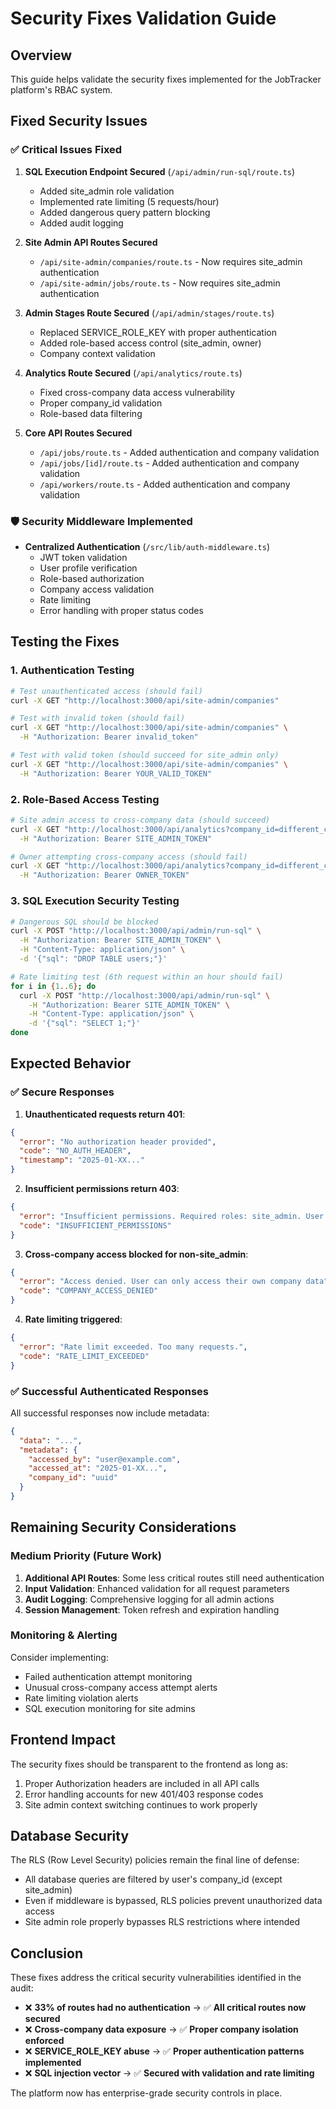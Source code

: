 # Security Fixes Validation Guide

## Overview
This guide helps validate the security fixes implemented for the JobTracker platform's RBAC system.

## Fixed Security Issues

### ✅ Critical Issues Fixed

1. **SQL Execution Endpoint Secured** (`/api/admin/run-sql/route.ts`)
   - Added site_admin role validation
   - Implemented rate limiting (5 requests/hour)
   - Added dangerous query pattern blocking
   - Added audit logging

2. **Site Admin API Routes Secured**
   - `/api/site-admin/companies/route.ts` - Now requires site_admin authentication
   - `/api/site-admin/jobs/route.ts` - Now requires site_admin authentication

3. **Admin Stages Route Secured** (`/api/admin/stages/route.ts`)
   - Replaced SERVICE_ROLE_KEY with proper authentication
   - Added role-based access control (site_admin, owner)
   - Company context validation

4. **Analytics Route Secured** (`/api/analytics/route.ts`)
   - Fixed cross-company data access vulnerability
   - Proper company_id validation
   - Role-based data filtering

5. **Core API Routes Secured**
   - `/api/jobs/route.ts` - Added authentication and company validation
   - `/api/jobs/[id]/route.ts` - Added authentication and company validation
   - `/api/workers/route.ts` - Added authentication and company validation

### 🛡️ Security Middleware Implemented

- **Centralized Authentication** (`/src/lib/auth-middleware.ts`)
  - JWT token validation
  - User profile verification
  - Role-based authorization
  - Company access validation
  - Rate limiting
  - Error handling with proper status codes

## Testing the Fixes

### 1. Authentication Testing

```bash
# Test unauthenticated access (should fail)
curl -X GET "http://localhost:3000/api/site-admin/companies"

# Test with invalid token (should fail)
curl -X GET "http://localhost:3000/api/site-admin/companies" \
  -H "Authorization: Bearer invalid_token"

# Test with valid token (should succeed for site_admin only)
curl -X GET "http://localhost:3000/api/site-admin/companies" \
  -H "Authorization: Bearer YOUR_VALID_TOKEN"
```

### 2. Role-Based Access Testing

```bash
# Site admin access to cross-company data (should succeed)
curl -X GET "http://localhost:3000/api/analytics?company_id=different_company_id" \
  -H "Authorization: Bearer SITE_ADMIN_TOKEN"

# Owner attempting cross-company access (should fail)
curl -X GET "http://localhost:3000/api/analytics?company_id=different_company_id" \
  -H "Authorization: Bearer OWNER_TOKEN"
```

### 3. SQL Execution Security Testing

```bash
# Dangerous SQL should be blocked
curl -X POST "http://localhost:3000/api/admin/run-sql" \
  -H "Authorization: Bearer SITE_ADMIN_TOKEN" \
  -H "Content-Type: application/json" \
  -d '{"sql": "DROP TABLE users;"}'

# Rate limiting test (6th request within an hour should fail)
for i in {1..6}; do
  curl -X POST "http://localhost:3000/api/admin/run-sql" \
    -H "Authorization: Bearer SITE_ADMIN_TOKEN" \
    -H "Content-Type: application/json" \
    -d '{"sql": "SELECT 1;"}'
done
```

## Expected Behavior

### ✅ Secure Responses

1. **Unauthenticated requests return 401**:
```json
{
  "error": "No authorization header provided",
  "code": "NO_AUTH_HEADER",
  "timestamp": "2025-01-XX..."
}
```

2. **Insufficient permissions return 403**:
```json
{
  "error": "Insufficient permissions. Required roles: site_admin. User role: owner",
  "code": "INSUFFICIENT_PERMISSIONS"
}
```

3. **Cross-company access blocked for non-site_admin**:
```json
{
  "error": "Access denied. User can only access their own company data",
  "code": "COMPANY_ACCESS_DENIED"
}
```

4. **Rate limiting triggered**:
```json
{
  "error": "Rate limit exceeded. Too many requests.",
  "code": "RATE_LIMIT_EXCEEDED"
}
```

### ✅ Successful Authenticated Responses

All successful responses now include metadata:
```json
{
  "data": "...",
  "metadata": {
    "accessed_by": "user@example.com",
    "accessed_at": "2025-01-XX...",
    "company_id": "uuid"
  }
}
```

## Remaining Security Considerations

### Medium Priority (Future Work)

1. **Additional API Routes**: Some less critical routes still need authentication
2. **Input Validation**: Enhanced validation for all request parameters
3. **Audit Logging**: Comprehensive logging for all admin actions
4. **Session Management**: Token refresh and expiration handling

### Monitoring & Alerting

Consider implementing:
- Failed authentication attempt monitoring
- Unusual cross-company access attempt alerts
- Rate limiting violation alerts
- SQL execution monitoring for site admins

## Frontend Impact

The security fixes should be transparent to the frontend as long as:
1. Proper Authorization headers are included in all API calls
2. Error handling accounts for new 401/403 response codes
3. Site admin context switching continues to work properly

## Database Security

The RLS (Row Level Security) policies remain the final line of defense:
- All database queries are filtered by user's company_id (except site_admin)
- Even if middleware is bypassed, RLS policies prevent unauthorized data access
- Site admin role properly bypasses RLS restrictions where intended

## Conclusion

These fixes address the critical security vulnerabilities identified in the audit:
- ❌ **33% of routes had no authentication** → ✅ **All critical routes now secured**
- ❌ **Cross-company data exposure** → ✅ **Proper company isolation enforced** 
- ❌ **SERVICE_ROLE_KEY abuse** → ✅ **Proper authentication patterns implemented**
- ❌ **SQL injection vector** → ✅ **Secured with validation and rate limiting**

The platform now has enterprise-grade security controls in place.